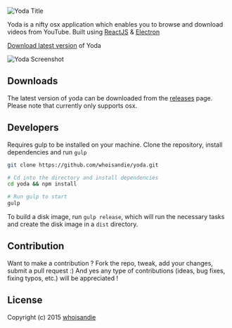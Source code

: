 ![Yoda Title](https://s3-us-west-2.amazonaws.com/github.whoisandie.com/yoda-title.png)

Yoda is a nifty osx application which enables you to browse and download videos from YouTube.
Built using [ReactJS](https://facebook.github.io/react) & [Electron](http://electron.atom.io)

[Download latest version](https://github.com/whoisandie/yoda/releases/tag/v1.0.0) of Yoda

![Yoda Screenshot](https://s3-us-west-2.amazonaws.com/github.whoisandie.com/yoda-screen.png)

## Downloads
The latest version of yoda can be downloaded from the [releases](https://github.com/whoisandie/yoda/releases) page.
Please note that currently only supports osx.

## Developers
Requires gulp to be installed on your machine.
Clone the repository, install dependencies and run `gulp`

``` bash
git clone https://github.com/whoisandie/yoda.git

# Cd into the directory and install dependencies
cd yoda && npm install

# Run gulp to start
gulp
```

To build a disk image, run `gulp release`, which will run the necessary tasks
and create the disk image in a `dist` directory.

## Contribution

Want to make a contribution ? Fork the repo, tweak, add your changes, submit a pull request :) And yes any type of contributions (ideas, bug fixes, fixing typos, etc.) will be appreciated !

## License

Copyright (c) 2015 [whoisandie](http://whoisandie.com)
